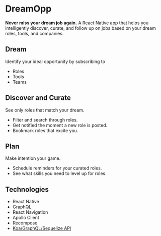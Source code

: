 # DreamOpp

**Never miss your dream job again.** A React Native app that helps you intelligently discover, curate, and follow up on jobs based on your dream roles, tools, and companies.

## Dream

Identify your ideal opportunity by subscribing to
- Roles
- Tools
- Teams

## Discover and Curate

See only roles that match your dream.
- Filter and search through roles.
- Get notified the moment a new role is posted.
- Bookmark roles that excite you.

## Plan

Make intention your game.
- Schedule reminders for your curated roles.
- See what skills you need to level up for roles.

## Technologies
- React Native
- GraphQL
- React Navigation
- Apollo Client
- Recompose
- [Koa/GraphQL/Sequelize API](https://github.com/manuscriptmastr/dream-opp-backend)